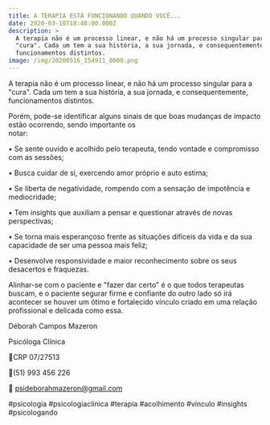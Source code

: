 ```yaml
---
title: A TERAPIA ESTÁ FUNCIONANDO QUANDO VOCÊ...
date: 2020-03-10T18:48:00.000Z
description: >
  A terapia não é um processo linear, e não há um processo singular para a
  "cura". Cada um tem a sua história, a sua jornada, e consequentemente,
  funcionamentos distintos.
image: /img/20200516_154911_0000.png
---
```

A terapia não é um processo linear, e não há um processo singular para a "cura". Cada um tem a sua história, a sua jornada, e consequentemente, funcionamentos distintos.



Porém, pode-se identificar alguns sinais de que boas mudanças de impacto estão ocorrendo, sendo importante os notar:⠀⠀⠀⠀⠀⠀⠀⠀⠀⠀⠀⠀⠀⠀⠀⠀⠀⠀⠀⠀⠀⠀⠀⠀⠀⠀⠀⠀⠀⠀⠀⠀⠀⠀

• Se sente ouvido e acolhido pelo terapeuta, tendo vontade e compromisso com as sessões;

• Busca cuidar de si, exercendo amor próprio e auto estima;

• Se liberta de negatividade, rompendo com a sensação de impotência e mediocridade;

• Tem insights que auxiliam a pensar e questionar através de novas perspectivas;

• Se torna mais esperançoso frente as situações difíceis da vida e da sua capacidade de ser uma pessoa mais feliz;

• Desenvolve responsividade e maior reconhecimento sobre os seus desacertos e fraquezas.



Alinhar-se com o paciente e "fazer dar certo" é o que todos terapeutas buscam, e o paciente segurar firme e confiante do outro lado só irá acontecer se houver um ótimo e fortalecido vínculo criado em uma relação profissional e delicada como essa.



Déborah Campos Mazeron

Psicóloga Clínica

💬CRP 07/27513

📱(51) 993 456 226

📧 psideborahmazeron@gmail.com



\#psicologia #psicologiaclínica #terapia #acolhimento #vínculo #insights #psicologando
